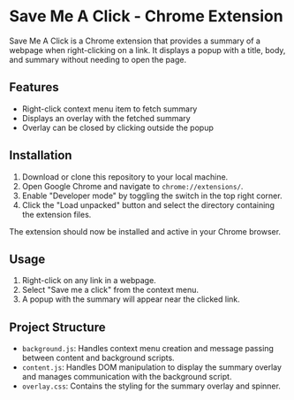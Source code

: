 # Save Me A Click - Chrome Extension

Save Me A Click is a Chrome extension that provides a summary of a webpage when right-clicking on a link. It displays a popup with a title, body, and summary without needing to open the page.

## Features

- Right-click context menu item to fetch summary
- Displays an overlay with the fetched summary
- Overlay can be closed by clicking outside the popup

## Installation

1. Download or clone this repository to your local machine.
2. Open Google Chrome and navigate to `chrome://extensions/`.
3. Enable "Developer mode" by toggling the switch in the top right corner.
4. Click the "Load unpacked" button and select the directory containing the extension files.

The extension should now be installed and active in your Chrome browser.

## Usage

1. Right-click on any link in a webpage.
2. Select "Save me a click" from the context menu.
3. A popup with the summary will appear near the clicked link.

## Project Structure

- `background.js`: Handles context menu creation and message passing between content and background scripts.
- `content.js`: Handles DOM manipulation to display the summary overlay and manages communication with the background script.
- `overlay.css`: Contains the styling for the summary overlay and spinner.
